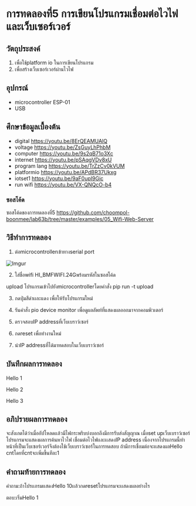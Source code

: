 # การทดลองที่5 การเขียนโปรแกรมเชื่อมต่อไวไฟและเว็บเซอร์เวอร์

## วัตถุประสงค์
1. เพื่อใช้platform io ในการเขียนโปรแกรม
2. เพื่อสร้างเว็บเซอร์เวอร์ผ่านไวไฟ

## อุปกรณ์
* microcontroller ESP-01
* USB

## ศึกษาข้อมูลเบื้องต้น
  * digital https://youtu.be/8ErQEAMUAlQ 
  * voltage https://youtu.be/ZsGuyLhPhbM
  * computer https://youtu.be/9s2qB71o3Xc
  * internet https://youtu.be/pSAqgVDv8xU
  * program lang https://youtu.be/TrZzCv0kVUM
  * platformio https://youtu.be/APdBR37Ukxg
  * iotset1 https://youtu.be/9aF0upI9Gic
  * run wifi https://youtu.be/VX-QNQcO-b4
### ซอสโค้ด
ซอสโค้ดของการทดลองที่5 https://github.com/choompol-boonmee/lab63b/tree/master/examples/05_Wifi-Web-Server

## วิธีทำการทดลอง
1. ต่อmicrocontrollerเข้าทางserial port

![Imgur](https://imgur.com/TVfw2Hb.jpg)


2. ใส่ชื่อwifi HI_BMFWIFI.24Gพร้อมรหัสในซอสโค้ด

upload โปรแกรมเข้าไปยังmicrocontrollerโดยคำสั่ง  pip run -t upload

3. กดปุ่มสีดำเเละแดง เพื่อให้รับโปรแกรมใหม่

4. รันคำสั่ง pio device monitor เพื่อดูผลลัพท์ที่แสดงผลออกมาจากคอมพิวเตอร์

5. ตรวจสอบIP addressที่เว็บเบราว์เซอร์
6. กดreset เพื่อทำงานใหม่
7. นำIP addressที่ได้มาทดสอบในเว็บเบราว์เซอร์


## บันทึกผลการทดลอง

Hello 1

Hello 2

Hello 3

## อภิปรายผลการทดลอง

จะสังเกตได้ว่าเมื่ออัปโหลดเเล้วมีไฟกระพริบบ่งบอกถึงมีการรับส่งสัญญาณ เมื่อset upเว็บเบราว์เซอร์ โปรแกรมจะแสดงผลการค้นหาไวไฟ เชื่อมต่อไวไฟเเละเเสดงIP address เนื่องจากโปรแกรมนี้ทำหน้าที่เป็นเว็บเซอร์เวอร์จึงต้องใช้เว็บเบราว์เซอร์ในการทดสอบ ถ้ามีการเชื่อมต่อจะเเสดงผลHello cntโดยที่cntจะเพิ่มขึ้นทีละ1

## คำถามท้ายการทดลอง

คำถาม:ถ้าโปรเเกรมเเสดงHello 10เเล้วกดresetโปรแกรมจะเเสดงผลอย่างไร

ตอบ:เริ่มHello 1


